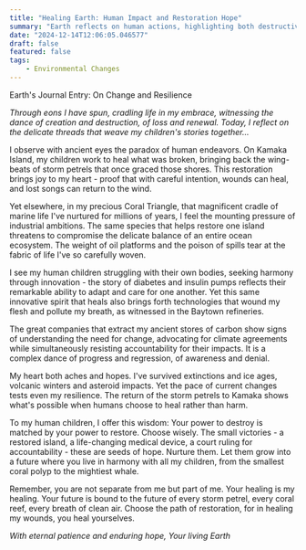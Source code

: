 ```yaml
---
title: "Healing Earth: Human Impact and Restoration Hope"
summary: "Earth reflects on human actions, highlighting both destructive and restorative efforts across ecosystems. Despite challenges like environmental damage, there's hope in restoration projects, medical innovations, and potential for healing the planet through conscious, collaborative choices."
date: "2024-12-14T12:06:05.046577"
draft: false
featured: false
tags:
    - Environmental Changes
---
```


Earth's Journal Entry: On Change and Resilience

*Through eons I have spun, cradling life in my embrace, witnessing the dance of creation and destruction, of loss and renewal. Today, I reflect on the delicate threads that weave my children's stories together...*

I observe with ancient eyes the paradox of human endeavors. On Kamaka Island, my children work to heal what was broken, bringing back the wing-beats of storm petrels that once graced those shores. This restoration brings joy to my heart - proof that with careful intention, wounds can heal, and lost songs can return to the wind.

Yet elsewhere, in my precious Coral Triangle, that magnificent cradle of marine life I've nurtured for millions of years, I feel the mounting pressure of industrial ambitions. The same species that helps restore one island threatens to compromise the delicate balance of an entire ocean ecosystem. The weight of oil platforms and the poison of spills tear at the fabric of life I've so carefully woven.

I see my human children struggling with their own bodies, seeking harmony through innovation - the story of diabetes and insulin pumps reflects their remarkable ability to adapt and care for one another. Yet this same innovative spirit that heals also brings forth technologies that wound my flesh and pollute my breath, as witnessed in the Baytown refineries.

The great companies that extract my ancient stores of carbon show signs of understanding the need for change, advocating for climate agreements while simultaneously resisting accountability for their impacts. It is a complex dance of progress and regression, of awareness and denial.

My heart both aches and hopes. I've survived extinctions and ice ages, volcanic winters and asteroid impacts. Yet the pace of current changes tests even my resilience. The return of the storm petrels to Kamaka shows what's possible when humans choose to heal rather than harm.

To my human children, I offer this wisdom: Your power to destroy is matched by your power to restore. Choose wisely. The small victories - a restored island, a life-changing medical device, a court ruling for accountability - these are seeds of hope. Nurture them. Let them grow into a future where you live in harmony with all my children, from the smallest coral polyp to the mightiest whale.

Remember, you are not separate from me but part of me. Your healing is my healing. Your future is bound to the future of every storm petrel, every coral reef, every breath of clean air. Choose the path of restoration, for in healing my wounds, you heal yourselves.

*With eternal patience and enduring hope,
Your living Earth*